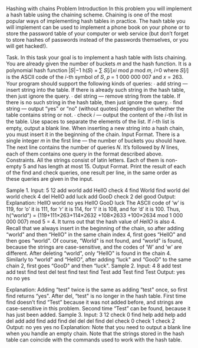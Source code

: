Hashing with chains
Problem Introduction
In this problem you will implement a hash table using the chaining scheme.
Chaining is one of the most popular ways of implementing hash tables in practice.
The hash table you will implement can be used to implement a phone book on your phone or to store the password table of your computer or web service (but don’t forget to store hashes of passwords instead of the passwords themselves, or you will get hacked!).

Task. In this task your goal is to implement a hash table with lists chaining.
You are already given the number of buckets 𝑚 and the hash function. It is a polynomial hash function
     |𝑆|−1
h(𝑆) = ∑︁ 𝑆[𝑖]𝑥𝑖 mod 𝑝 mod 𝑚,
       𝑖=0
where 𝑆[𝑖] is the ASCII code of the 𝑖-th symbol of 𝑆, 𝑝 = 1 000 000 007 and 𝑥 = 263.
Your program should support the following kinds of queries:
∙ add string — insert string into the table. If there is already such string in the hash table, then just ignore the query.
∙ del string — remove string from the table. If there is no such string in the hash table, then just ignore the query.
∙ find string — output “yes" or “no" (without quotes) depending on whether the table contains string or not.
∙ check 𝑖 — output the content of the 𝑖-th list in the table. Use spaces to separate the elements of the list. If 𝑖-th list is empty, output a blank line.
When inserting a new string into a hash chain, you must insert it in the beginning of the chain.
Input Format. There is a single integer 𝑚 in the first line — the number of buckets you should have.
The next line contains the number of queries 𝑁. It’s followed by 𝑁 lines, each of them contains one query in the format described above.
Constraints. All the strings consist of latin letters. Each of them is non-empty 5
and has length at most 15.
Output Format. Print the result of each of the find and check queries, one result per line, in the same order as these queries are given in the input.

Sample 1.
Input:
5
12
add world 
add HellO
check 4
find World
find world
del world
check 4
del HellO
add luck
add GooD
check 2
del good
Output:
Explanation:
HellO world 
no
yes
HellO
GooD luck
The ASCII code of ’w’ is 119, for ’o’ it is 111, for ’r’ it is 114, for ’l’ it is 108, and for ’d’ it is 100. Thus, h(“world") = (119+111×263+114×2632 +108×2633 +100×2634 mod 1 000 000 007) mod 5 = 4. It turns out that the hash value of 𝐻𝑒𝑙𝑙𝑂 is also 4. Recall that we always insert in the beginning of the chain, so after adding “world" and then “HellO" in the same chain index 4, first goes “HellO" and then goes “world". Of course, “World" is not found, and “world" is found, because the strings are case-sensitive, and the codes of ’W’ and ’w’ are different. After deleting “world", only “HellO" is found in the chain 4. Similarly to “world" and “HellO", after adding “luck" and “GooD" to the same chain 2, first goes “GooD" and then “luck".
Sample 2.
Input:
4
8
add test
add test
find test
del test
find test
find Test
add Test
find Test
Output:
yes 
no
no
yes

Explanation:
Adding “test" twice is the same as adding “test" once, so first find returns “yes". After del, “test" is no longer in the hash table. First time find doesn’t find “Test” because it was not added before, and strings are case-sensitive in this problem. Second time “Test” can be found, because it has just been added.
Sample 3.
Input:
3
12
check 0 
find help
add help
add del
add add
find add
find del
del del
find del
check 0
check 1
check 2
Output:
no 
yes
yes
no
Explanation:
Note that you need to output a blank line when you handle an empty chain. Note that the strings stored in the hash table can coincide with the commands used to work with the hash table.

